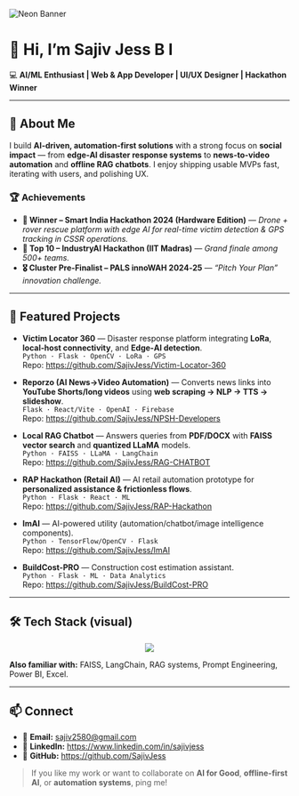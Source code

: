 ![Neon Banner](https://raw.githubusercontent.com/SajivJess/SajivJess/main/assets/neon-banner-orbits.svg)


# 👋 Hi, I’m Sajiv Jess B I  

💻 **AI/ML Enthusiast | Web & App Developer | UI/UX Designer | Hackathon Winner**  

---

## 🧠 About Me  
I build **AI-driven, automation-first solutions** with a strong focus on **social impact** — from **edge-AI disaster response systems** to **news-to-video automation** and **offline RAG chatbots**. I enjoy shipping usable MVPs fast, iterating with users, and polishing UX.

### 🏆 Achievements  
- **🥇 Winner – Smart India Hackathon 2024 (Hardware Edition)** — *Drone + rover rescue platform with edge AI for real-time victim detection & GPS tracking in CSSR operations.*  
- **🏅 Top 10 – IndustryAI Hackathon (IIT Madras)** — *Grand finale among 500+ teams.*  
- **🎖️ Cluster Pre‑Finalist – PALS innoWAH 2024‑25** — *“Pitch Your Plan” innovation challenge.*  

---

## 🚀 Featured Projects

- **Victim Locator 360** — Disaster response platform integrating **LoRa**, **local‑host connectivity**, and **Edge‑AI detection**.  
  `Python · Flask · OpenCV · LoRa · GPS`  
  Repo: https://github.com/SajivJess/Victim-Locator-360

- **Reporzo (AI News→Video Automation)** — Converts news links into **YouTube Shorts/long videos** using **web scraping → NLP → TTS → slideshow**.  
  `Flask · React/Vite · OpenAI · Firebase`  
  Repo: https://github.com/SajivJess/NPSH-Developers

- **Local RAG Chatbot** — Answers queries from **PDF/DOCX** with **FAISS vector search** and **quantized LLaMA** models.  
  `Python · FAISS · LLaMA · LangChain`  
  Repo: https://github.com/SajivJess/RAG-CHATBOT

- **RAP Hackathon (Retail AI)** — AI retail automation prototype for **personalized assistance & frictionless flows**.  
  `Python · Flask · React · ML`  
  Repo: https://github.com/SajivJess/RAP-Hackathon

- **ImAI** — AI-powered utility (automation/chatbot/image intelligence components).  
  `Python · TensorFlow/OpenCV · Flask`  
  Repo: https://github.com/SajivJess/ImAI

- **BuildCost‑PRO** — Construction cost estimation assistant.  
  `Python · Flask · ML · Data Analytics`  
  Repo: https://github.com/SajivJess/BuildCost-PRO

---

## 🛠 Tech Stack (visual)

<p align="center">
  <img src="https://skillicons.dev/icons?i=python,js,html,css,bootstrap,tailwind,react,vite,nodejs,fastapi,flask,dart,flutter,git,bash,sqlite,mysql,postgresql,firebase,gcp,azure,tensorflow,sklearn,opencv,huggingface,linux,vscode,postman,powershell&theme=dark" />
</p>

**Also familiar with:** FAISS, LangChain, RAG systems, Prompt Engineering, Power BI, Excel.

---

## 📫 Connect

- 📧 **Email:** sajiv2580@gmail.com  
- 🔗 **LinkedIn:** https://www.linkedin.com/in/sajivjess  
- 🐙 **GitHub:** https://github.com/SajivJess

> If you like my work or want to collaborate on **AI for Good**, **offline-first AI**, or **automation systems**, ping me!
